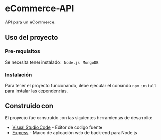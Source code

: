 # eCommerce-API

API para un eCommerce.

## Uso del proyecto

### Pre-requisitos

Se necesita tener instalado:
``` Node.js```
``` MongoDB```

### Instalación

Para tener el proyecto funcionando, debe ejecutar el comando `npm install` para instalar las dependencias.

## Construido con

El proyecto fue construido con las siguientes herramientas de desarrollo:

* [Visual Studio Code](https://code.visualstudio.com) - Editor de codigo fuente
* [Express](https://expressjs.com/es/) - Marco de aplicación web de back-end para Node.js
